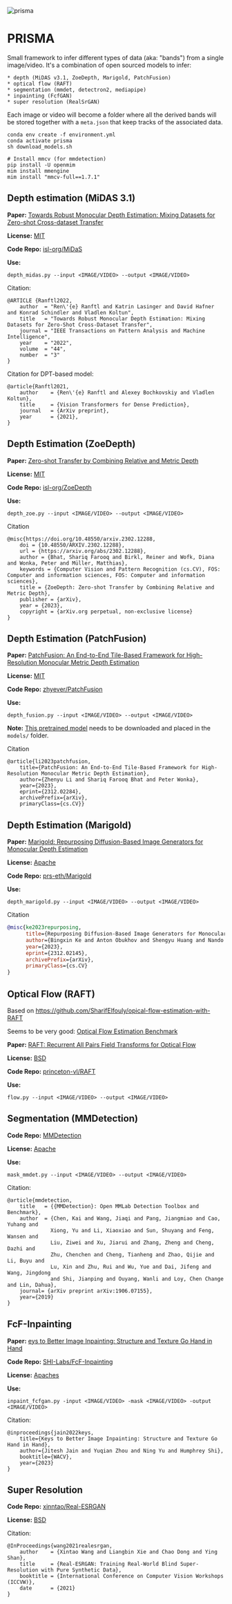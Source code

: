 ![_prisma_](https://github.com/patriciogonzalezvivo/prisma/assets/346914/0a468415-5a19-4993-a9ff-e8ee867fc629)

# PRISMA

Small framework to infer different types of data (aka: "bands") from a single image/video. 
It's a combination of open sourced models to infer:

    * depth (MiDAS v3.1, ZoeDepth, Marigold, PatchFusion)
    * optical flow (RAFT)
    * segmentation (mmdet, detectron2, mediapipe)
    * inpainting (FcfGAN)
    * super resolution (RealSrGAN)

Each image or video will become a folder where all the derived bands will be stored together with a `meta.json` that keep tracks of the associated data.

```Shell
conda env create -f environment.yml
conda activate prisma
sh download_models.sh

# Install mmcv (for mmdetection)
pip install -U openmim
mim install mmengine
mim install "mmcv-full==1.7.1"
```

## Depth estimation (MiDAS 3.1)

**Paper:** [Towards Robust Monocular Depth Estimation: Mixing Datasets for Zero-shot Cross-dataset Transfer](https://arxiv.org/abs/1907.01341v3)

**License:** [MIT](bands/midas/LICENSE)

**Code Repo:** [isl-org/MiDaS](https://github.com/isl-org/MiDaS)

**Use:**

```Shell
depth_midas.py --input <IMAGE/VIDEO> --output <IMAGE/VIDEO>
```

Citation:
```
@ARTICLE {Ranftl2022,
    author  = "Ren\'{e} Ranftl and Katrin Lasinger and David Hafner and Konrad Schindler and Vladlen Koltun",
    title   = "Towards Robust Monocular Depth Estimation: Mixing Datasets for Zero-Shot Cross-Dataset Transfer",
    journal = "IEEE Transactions on Pattern Analysis and Machine Intelligence",
    year    = "2022",
    volume  = "44",
    number  = "3"
}
```

Citation for DPT-based model:
```
@article{Ranftl2021,
    author    = {Ren\'{e} Ranftl and Alexey Bochkovskiy and Vladlen Koltun},
    title     = {Vision Transformers for Dense Prediction},
    journal   = {ArXiv preprint},
    year      = {2021},
}
```


## Depth Estimation (ZoeDepth)

**Paper:** [Zero-shot Transfer by Combining Relative and Metric Depth](https://arxiv.org/abs/2302.12288)

**License:** [MIT](bands/patchfusion/zoedepth/LICENSE)

**Code Repo:** [isl-org/ZoeDepth](https://github.com/isl-org/ZoeDepth)

**Use:**

```Shell
depth_zoe.py --input <IMAGE/VIDEO> --output <IMAGE/VIDEO>
```

Citation
```
@misc{https://doi.org/10.48550/arxiv.2302.12288,
    doi = {10.48550/ARXIV.2302.12288},
    url = {https://arxiv.org/abs/2302.12288},
    author = {Bhat, Shariq Farooq and Birkl, Reiner and Wofk, Diana and Wonka, Peter and Müller, Matthias},  
    keywords = {Computer Vision and Pattern Recognition (cs.CV), FOS: Computer and information sciences, FOS: Computer and information sciences},
    title = {ZoeDepth: Zero-shot Transfer by Combining Relative and Metric Depth},  
    publisher = {arXiv},
    year = {2023},
    copyright = {arXiv.org perpetual, non-exclusive license}
}
```

## Depth Estimation (PatchFusion)

**Paper:** [PatchFusion: An End-to-End Tile-Based Framework for High-Resolution Monocular Metric Depth Estimation](https://zhyever.github.io/patchfusion/images/paper.pdf)

**License:** [MIT](bands/patchfusion/LICENSE)

**Code Repo:** [zhyever/PatchFusion](https://github.com/zhyever/PatchFusion)

**Use:**

```Shell
depth_fusion.py --input <IMAGE/VIDEO> --output <IMAGE/VIDEO>
```

**Note:** [This pretrained model](https://huggingface.co/zhyever/PatchFusion/resolve/main/patchfusion_u4k.pt?download=true) needs to be downloaded and placed in the `models/` folder.


Citation

```
@article{li2023patchfusion,
    title={PatchFusion: An End-to-End Tile-Based Framework for High-Resolution Monocular Metric Depth Estimation}, 
    author={Zhenyu Li and Shariq Farooq Bhat and Peter Wonka},
    year={2023},
    eprint={2312.02284},
    archivePrefix={arXiv},
    primaryClass={cs.CV}}
```

## Depth Estimation (Marigold)

**Paper:** [Marigold: Repurposing Diffusion-Based Image Generators for Monocular Depth Estimation](https://arxiv.org/abs/2312.02145)

**License:** [Apache](bands/marigold/LICENSE)

**Code Repo:** [prs-eth/Marigold](https://github.com/prs-eth/Marigold)

**Use:**

```Shell
depth_marigold.py --input <IMAGE/VIDEO> --output <IMAGE/VIDEO>
```

Citation

```bibtex
@misc{ke2023repurposing,
      title={Repurposing Diffusion-Based Image Generators for Monocular Depth Estimation}, 
      author={Bingxin Ke and Anton Obukhov and Shengyu Huang and Nando Metzger and Rodrigo Caye Daudt and Konrad Schindler},
      year={2023},
      eprint={2312.02145},
      archivePrefix={arXiv},
      primaryClass={cs.CV}
}
```


## Optical Flow (RAFT)

Based on https://github.com/SharifElfouly/opical-flow-estimation-with-RAFT

Seems to be very good: [Optical Flow Estimation Benchmark](https://paperswithcode.com/sota/optical-flow-estimation-on-sintel-clean)

**Paper:** [RAFT: Recurrent All Pairs Field Transforms for Optical Flow](https://arxiv.org/pdf/2003.12039)

**License:** [BSD](bands/raft/LICENSE)

**Code Repo:** [princeton-vl/RAFT](https://github.com/princeton-vl/RAFT)

**Use:**

```Shell
flow.py --input <IMAGE/VIDEO> --output <IMAGE/VIDEO>
```

## Segmentation (MMDetection)

**Code Repo:** [MMDetection](https://github.com/open-mmlab/mmdetection)

**License:** [Apache](bands/mmdet/LICENSE)

**Use:**


```Shell
mask_mmdet.py --input <IMAGE/VIDEO> --output <IMAGE/VIDEO>
```

Citation:
```
@article{mmdetection,
    title   = {{MMDetection}: Open MMLab Detection Toolbox and Benchmark},
    author  = {Chen, Kai and Wang, Jiaqi and Pang, Jiangmiao and Cao, Yuhang and
              Xiong, Yu and Li, Xiaoxiao and Sun, Shuyang and Feng, Wansen and
              Liu, Ziwei and Xu, Jiarui and Zhang, Zheng and Cheng, Dazhi and
              Zhu, Chenchen and Cheng, Tianheng and Zhao, Qijie and Li, Buyu and
              Lu, Xin and Zhu, Rui and Wu, Yue and Dai, Jifeng and Wang, Jingdong
              and Shi, Jianping and Ouyang, Wanli and Loy, Chen Change and Lin, Dahua},
    journal= {arXiv preprint arXiv:1906.07155},
    year={2019}
}
```


## FcF-Inpainting

**Paper:** [eys to Better Image Inpainting: Structure and Texture Go Hand in Hand](https://praeclarumjj3.github.io/fcf-inpainting/)

**Code Repo:** [SHI-Labs/FcF-Inpainting](https://github.com/SHI-Labs/FcF-Inpainting)

**License:** [Apaches](https://github.com/SHI-Labs/FcF-Inpainting/blob/main/LICENSE)

**Use:**

```Shell
inpaint_fcfgan.py -input <IMAGE/VIDEO> -mask <IMAGE/VIDEO> -output <IMAGE/VIDEO> 
```

Citation:

```
@inproceedings{jain2022keys,
    title={Keys to Better Image Inpainting: Structure and Texture Go Hand in Hand},
    author={Jitesh Jain and Yuqian Zhou and Ning Yu and Humphrey Shi},
    booktitle={WACV},
    year={2023}
} 
```


## Super Resolution

**Code Repo:** [xinntao/Real-ESRGAN](https://github.com/xinntao/Real-ESRGAN)

**License:** [BSD](bands/realesrgan/LICENSE)

Citation:
```
@InProceedings{wang2021realesrgan,
    author    = {Xintao Wang and Liangbin Xie and Chao Dong and Ying Shan},
    title     = {Real-ESRGAN: Training Real-World Blind Super-Resolution with Pure Synthetic Data},
    booktitle = {International Conference on Computer Vision Workshops (ICCVW)},
    date      = {2021}
}
```

